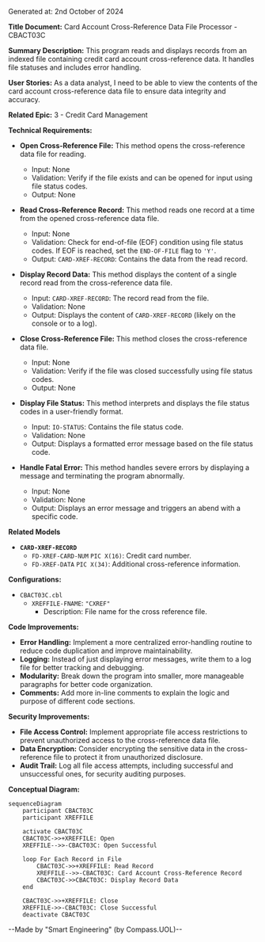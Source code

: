 Generated at: 2nd October of 2024

**Title Document:** Card Account Cross-Reference Data File Processor - CBACT03C

**Summary Description:**
This program reads and displays records from an indexed file containing credit card account cross-reference data. It handles file statuses and includes error handling.

**User Stories:**
As a data analyst, I need to be able to view the contents of the card account cross-reference data file to ensure data integrity and accuracy.

**Related Epic:**
3 - Credit Card Management

**Technical Requirements:**

- **Open Cross-Reference File:** This method opens the cross-reference data file for reading.
  - Input: None
  - Validation: Verify if the file exists and can be opened for input using file status codes.
  - Output: None

- **Read Cross-Reference Record:** This method reads one record at a time from the opened cross-reference data file.
  - Input: None
  - Validation: Check for end-of-file (EOF) condition using file status codes. If EOF is reached, set the `END-OF-FILE` flag to `'Y'`.
  - Output: `CARD-XREF-RECORD`:  Contains the data from the read record.

- **Display Record Data:** This method displays the content of a single record read from the cross-reference data file.
  - Input: `CARD-XREF-RECORD`: The record read from the file.
  - Validation: None
  - Output: Displays the content of `CARD-XREF-RECORD` (likely on the console or to a log).

- **Close Cross-Reference File:** This method closes the cross-reference data file.
  - Input: None
  - Validation: Verify if the file was closed successfully using file status codes.
  - Output: None

- **Display File Status:** This method interprets and displays the file status codes in a user-friendly format.
  - Input: `IO-STATUS`: Contains the file status code.
  - Validation: None
  - Output: Displays a formatted error message based on the file status code.

- **Handle Fatal Error:** This method handles severe errors by displaying a message and terminating the program abnormally.
  - Input: None
  - Validation: None
  - Output: Displays an error message and triggers an abend with a specific code.

**Related Models**

- **`CARD-XREF-RECORD`**
  - `FD-XREF-CARD-NUM` `PIC X(16)`: Credit card number.
  - `FD-XREF-DATA` `PIC X(34)`:  Additional cross-reference information.


**Configurations:**

- `CBACT03C.cbl`
  - `XREFFILE-FNAME`: `"CXREF"`
	- Description: File name for the cross reference file.

**Code Improvements:**
- **Error Handling:** Implement a more centralized error-handling routine to reduce code duplication and improve maintainability.
- **Logging:** Instead of just displaying error messages, write them to a log file for better tracking and debugging.
- **Modularity:** Break down the program into smaller, more manageable paragraphs for better code organization.
- **Comments:** Add more in-line comments to explain the logic and purpose of different code sections.

**Security Improvements:**
- **File Access Control:** Implement appropriate file access restrictions to prevent unauthorized access to the cross-reference data file.
- **Data Encryption:** Consider encrypting the sensitive data in the cross-reference file to protect it from unauthorized disclosure.
- **Audit Trail:** Log all file access attempts, including successful and unsuccessful ones, for security auditing purposes.

**Conceptual Diagram:**

```mermaid
sequenceDiagram
    participant CBACT03C
    participant XREFFILE

    activate CBACT03C
    CBACT03C->>+XREFFILE: Open
    XREFFILE-->>-CBACT03C: Open Successful
    
    loop For Each Record in File    
        CBACT03C->>+XREFFILE: Read Record
        XREFFILE-->>-CBACT03C: Card Account Cross-Reference Record
        CBACT03C->>CBACT03C: Display Record Data
    end
    
    CBACT03C->>+XREFFILE: Close
    XREFFILE->>-CBACT03C: Close Successful
    deactivate CBACT03C
```

--Made by "Smart Engineering" (by Compass.UOL)--